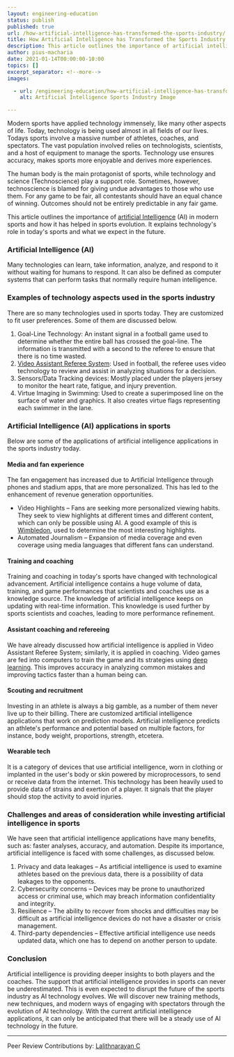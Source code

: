 ```yaml
---
layout: engineering-education
status: publish
published: true
url: /how-artificial-intelligence-has-transformed-the-sports-industry/
title: How Artificial Intelligence has Transformed the Sports Industry
description: This article outlines the importance of artificial intelligence in modern sports and how it has helped in sports evolution. It explains technology's role in today's sports and what we expect in the future. 
author: pius-macharia
date: 2021-01-14T00:00:00-10:00
topics: []
excerpt_separator: <!--more-->
images:

  - url: /engineering-education/how-artificial-intelligence-has-transformed-the-sports-industry/hero.jpg
    alt: Artificial Intelligence Sports Industry Image

---
```

Modern sports have applied technology immensely, like many other aspects of life. Today, technology is being used almost in all fields of our lives. Todays sports involve a massive number of athletes, coaches, and spectators. The vast population involved relies on technologists, scientists, and a host of equipment to manage the sports. Technology use ensures accuracy, makes sports more enjoyable and derives more experiences.
<!-- more -->
The human body is the main protagonist of sports, while technology and science (Technoscience) play a support role. Sometimes, however, technoscience is blamed for giving undue advantages to those who use them. For any game to be fair, all contestants should have an equal chance of winning. Outcomes should not be entirely predictable in any fair game.

This article outlines the importance of [artificial Intelligence](/engineering-education/artificial-intelligence-future/) (AI) in modern sports and how it has helped in sports evolution. It explains technology's role in today's sports and what we expect in the future.

### Artificial Intelligence (AI) 
Many technologies can learn, take information, analyze, and respond to it without waiting for humans to respond. It can also be defined as computer systems that can perform tasks that normally require human intelligence.

### Examples of technology aspects used in the sports industry
There are so many technologies used in sports today. They are customized to fit user preferences. Some of them are discussed below.

1. Goal-Line Technology: An instant signal in a football game used to determine whether the entire ball has crossed the goal-line. The information is transmitted with a second to the referee to ensure that there is no time wasted.
2. [Video Assistant Referee System](https://www.sportperformanceanalysis.com/article/application-of-video-technology-in-football-refereeing-var): Used in football, the referee uses video technology to review and assist in analyzing situations for a decision.
3. Sensors/Data Tracking devices: Mostly placed under the players jersey to monitor the heart rate, fatigue, and injury prevention.
4. Virtue Imaging in Swimming: Used to create a superimposed line on the surface of water and graphics. It also creates virtue flags representing each swimmer in the lane.

### Artificial Intelligence (AI) applications in sports
Below are some of the applications of artificial intelligence applications in the sports industry today.

#### Media and fan experience
The fan engagement has increased due to Artificial Intelligence through phones and stadium apps, that are more personalized. This has led to the enhancement of revenue generation opportunities. 

- Video Highlights – Fans are seeking more personalized viewing habits. They seek to view highlights at different times and different content, which can only be possible using AI. A good example of this is [Wimbledon](https://www.ibm.com/thought-leadership/wimbledon/uk-en/index.html), used to determine the most interesting highlights.
- Automated Journalism – Expansion of media coverage and even coverage using media languages that different fans can understand.

#### Training and coaching
Training and coaching in today's sports have changed with technological advancement. Artificial intelligence contains a huge volume of data, training, and game performances that scientists and coaches use as a knowledge source. The knowledge of artificial intelligence keeps on updating with real-time information. This knowledge is used further by sports scientists and coaches, leading to more performance refinement.  

#### Assistant coaching and refereeing
We have already discussed how artificial intelligence is applied in Video Assistant Referee System; similarly, it is applied in coaching. Video games are fed into computers to train the game and its strategies using [deep learning](https://www.section.io/engineering-education/introduction-to-deep-learning/). This improves accuracy in analyzing common mistakes and improving tactics faster than a human being can.

#### Scouting and recruitment
Investing in an athlete is always a big gamble, as a number of them never live up to their billing. There are customized artificial intelligence applications that work on prediction models. Artificial intelligence predicts an athlete's performance and potential based on multiple factors, for instance, body weight, proportions, strength, etcetera.

#### Wearable tech
It is a category of devices that use artificial intelligence, worn in clothing or implanted in the user's body or skin powered by microprocessors, to send or receive data from the internet. This technology has been heavily used to provide data of strains and exertion of a player. It signals that the player should stop the activity to avoid injuries.

### Challenges and areas of consideration while investing artificial intelligence in sports
We have seen that artificial intelligence applications have many benefits, such as: faster analyses, accuracy, and automation. Despite its importance, artificial intelligence is faced with some challenges, as discussed below.

1. Privacy and data leakages – As artificial intelligence is used to examine athletes based on the previous data, there is a possibility of data leakages to the opponents.
2. Cybersecurity concerns – Devices may be prone to unauthorized access or criminal use, which may breach information confidentiality and integrity.
3. Resilience – The ability to recover from shocks and difficulties may be difficult as artificial intelligence devices do not have a disaster or crisis management.
4. Third-party dependencies – Effective artificial intelligence use needs updated data, which one has to depend on another person to update.

### Conclusion
Artificial intelligence is providing deeper insights to both players and the coaches. The support that artificial intelligence provides in sports can never be underestimated. This is even expected to disrupt the future of the sports industry as AI technology evolves. We will discover new training methods, new techniques, and modern ways of engaging with spectators through the evolution of AI technology. With the current artificial intelligence applications, it can only be anticipated that there will be a steady use of AI technology in the future.

---
Peer Review Contributions by: [Lalithnarayan C](/engineering-education/authors/lalithnarayan-c/)
